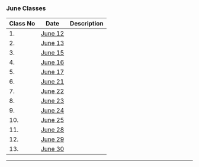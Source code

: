 ### June Classes

| Class No  |                    Date                  |                       Description                           |
------------|------------------------------------------|--------------------------------------------------------------
|    1.     | [June 12](https://youtu.be/gZEKdEw4gNY)  |                                                             |
|    2.     | [June 13](https://youtu.be/HqWc40IZ1E8)  |                                                             |
|    3.     | [June 15](https://youtu.be/oQB_zN1cFJk)  |                                                             |
|    4.     | [June 16](https://youtu.be/eVv8wPh0e_8)  |                                                             |
|    5.     | [June 17](https://youtu.be/N8a15jmnCl0)  |                                                             |
|    6.     | [June 21](https://youtu.be/norMBBPsmpQ)  |                                                             |
|    7.     | [June 22](https://youtu.be/10vX4Su2uik)  |                                                             |
|    8.     | [June 23](https://youtu.be/4dJmtMolTNA)  |                                                             |
|    9.     | [June 24](https://youtu.be/Y1m-OtuLWFE)  |                                                             |
|    10.    | [June 25](https://youtu.be/WfxrwrGlpo8)  |                                                             |
|    11.    | [June 28](https://youtu.be/vVBfVh8IGe4)  |                                                             |
|    12.    | [June 29](https://youtu.be/Y1m-OtuLWFE)  |                                                             |
|    13.    | [June 30](https://youtu.be/Y1m-OtuLWFE)  |                                                             |
----------------------------------------------------------------------------------------------------------------------
